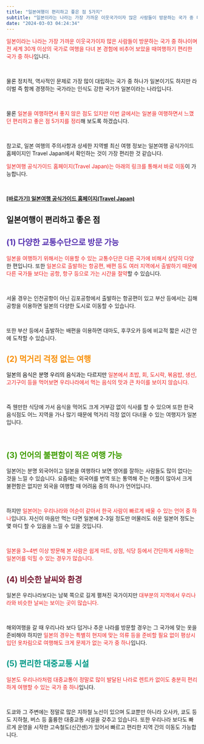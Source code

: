 ```yaml
---
title: "일본여행이 편리하고 좋은 점 5가지"
subtitle: "일본이라는 나라는 가장 가까운 이웃국가이자 많은 사람들이 방문하는 국가 중 하나이며 전 세계 30개 이상의 국가로 여행을 다녀 본 경험에 비추어 보았을 때여행하기 편리한 국가 중 하나입니다. 물론 정치적, 역사적인 문제로 가장 많이 대립하는 국가 중 하나가 일본이기도 하지만 라이벌 즉 함께 경쟁하는 국가라는 인식도 강한 국가가 일본이라는 나라입니다. 일본을 여행하면서 느꼈던 편리하고 좋은 점 5가지를 정리한 글입니다."
date: "2024-03-03 04:24:34"
---
```



<p><span style="color: #ee2323;">일본이라는 나라는 가장 가까운 이웃국가이자 많은 사람들이 방문하는 국가 중 하나이며</span><span style="color: #333333; "><span style="color: #ee2323;">전 세계 30개 이상의 국가로 여행을 다녀 본 경험에 비추어 보았을 때</span><span><span style="color: #ee2323;">여행하기 편리한 국가 중 하나</span>입니다.</span></p>
<br />

<p>물론 정치적, 역사적인 문제로 가장 많이 대립하는 국가 중 하나가 일본이기도 하지만 라이벌 즉 함께 경쟁하는 국가라는 인식도 강한 국가가 일본이라는 나라입니다.</p>

<br />


<p>물론 <span style="color: #ee2323;">일본을 여행하면서 좋지 않은 점도 있지만 이번 글에서는 일본을 여행하면서 느꼈던 편리하고 좋은 점 5가지를 정리</span>해 보도록 하겠습니다.</p>
<br />

<p>참고로, 일본 여행의 주의사항과 상세한 지역별 최신 여행 정보는 일본여행 공식가이드 홈페이지인 Travel Japan에서 확인하는 것이 가장 편리한 것 같습니다.</p>

<p><span style="color: #ee2323;">일본여행 공식가이드 홈페이지(Travel Japan)는 아래의 링크를 통해서 바로 이동</span>이 가능합니다.</p>

<br />

<p><b><a href="https://www.japan.travel/ko/kr/">[바로가기] 일본여행 공식가이드 홈페이지(Travel Japan) </a></b></p>


<h2>일본여행이 편리하고 좋은 점</h2>



<h2 style="color: #5733b1;">(1) 다양한 교통수단으로 방문 가능</h2>
<p><span style="color: #ee2323;">일본을 여행하기 위해서는 이용할 수 있는 교통수단은 다른 국가에 비해서 상당히 다양</span>한 편입니다. 또한 <span style="color: #ee2323;">일본으로 출발하는 항공편, 배편 등도 여러 지역에서 출발하기 때문에 다른 국가들 보다는 공항, 항구 등으로 가는 시간을 절약</span>할 수 있습니다.</p>

<br />


<p>서울 경우는 인천공항이 아닌 김포공항에서 출발하는 항공편이 있고 부산 등에서는 김해공항을 이용하면 일본의 다양한 도시로 이동할 수 있습니다.</p>

<br />


<p>또한 부산 등에서 출발하는 배편을 이용하면 대마도, 후쿠오카 등에 비교적 짧은 시간 안에 도착할 수 있습니다.</p>

<h2 style="color: #f89009;">(2) 먹거리 걱정 없는 여행</h2>
<p><span style="color: #ee2323;"><span style="color: #000000;">일본의 음식은 분명 우리의 음식과는 다르지만</span> 일본에서 초밥, 회, 도시락, 볶음밥, 생선, 고기구이 등을 먹어보면 우리나라에서 먹는 음식의 맛과 큰 차이를 보이지 않습니다.</span></p>


<br />

<p>즉 웬만한 식당에 가서 음식을 먹어도 크게 거부감 없이 식사를 할 수 있으며 또한 한국 음식점도 어느 지역을 가나 많기 때문에 먹거리 걱정 없이 다녀올 수 있는 여행지가 일본입니다.</p>


<br />




<h2 style="color: #409d00;">(3) 언어의 불편함이 적은 여행 가능 </h2>
<p>일본어는 분명 외국어이고 일본을 여행하다 보면 영어를 잘하는 사람들도 많이 없다는 것을 느낄 수 있습니다. 요즘에는 외국어를 번역 또는 통역해 주는 어플이 많아서 크게 불편함은 없지만 외국을 여행할 때 어려움 중의 하나가 언어입니다.</p>

<br />

<p>하지만 <span style="color: #ee2323;">일본어는 우리나라와 어순이 같아서 한국 사람이 빠르게 배울 수 있는 언어 중 하나</span>입니다. 자신이 마음만 먹는 다면 일본에 2-3일 정도만 머물러도 쉬운 일본어 정도는 몇 마디 할 수 있음을 느낄 수 있을 것입니다.</p>


<br />

<p><span style="color: #ee2323;">일본을 3~4번 이상 방문해 본 사람은 쉽게 마트, 상점, 식당 등에서 간단하게 사용하는 일본어를 익힐 수 있는 경우가 많습니다.</span></p>


<h2 style="color: #781b33;">(4) 비슷한 날씨와 환경</h2>
<p>일본은 우리나라보다는 남북 쪽으로 길게 펼쳐진 국가이지만 <span style="color: #ee2323;">대부분의 지역에서 우리나라와 비슷한 날씨는 보이는 곳이 많습니다.</span></p>


<br />


<p>해외여행을 갈 때 우리나라 보다 덥거나 추운 나라를 방문할 경우는 그 국가에 맞는 옷을 준비해야 하지만 <span style="color: #ee2323;">일본의 경우는 특별히 현지에 맞는 의류 등을 준비할 필요 없이 평상시 입던 옷차림으로 여행해도 크게 문제가 없는 국가 중 하나</span>입니다.</p>






<h2 style="color: #009a87;">(5) 편리한 대중교통 시설</h2>
<p><span style="color: #ee2323;">일본도 우리나라처럼 대중교통이 정말로 많이 발달된 나라로 렌트카 없이도 충분히 편리하게 여행할 수 있는 국가 중 하나</span>입니다.</p>

<br />


<p>도쿄와 그 주변에는 정말로 많은 지하철 노선이 있으며 도쿄뿐만 아니라 오사카, 쿄도 등도 지하철, 버스 등 훌륭한 대중교통 시설을 갖추고 있습니다. 또한 우리나라 보다도 빠르게 운영을 시작한 고속철도(신간센)가 있어서 빠르고 편리한 지역 간의 이동도 가능합니다.</p>



